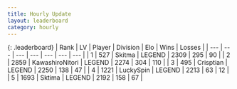```yaml
---
title: Hourly Update
layout: leaderboard
category: hourly
---
```


{: .leaderboard}
| Rank | LV | Player | Division | Elo | Wins | Losses |
| --- | --- | --- | --- | --- | --- | --- |
| <span data-change="0">1</span> | 527 | <span title="ID: 402846">Skitma</span> | LEGEND | <span data-change="0">2309</span> | <span data-change="0">295</span> | <span data-change="0">90</span> |
| <span data-change="0">2</span> | 2859 | <span title="ID: 164871">KawashiroNitori</span> | LEGEND | <span data-change="2">2274</span> | <span data-change="5">304</span> | <span data-change="1">110</span> |
| <span data-change="0">3</span> | 495 | <span title="ID: 665674">Crisptian</span> | LEGEND | <span data-change="0">2250</span> | <span data-change="0">138</span> | <span data-change="0">47</span> |
| <span data-change="0">4</span> | 1221 | <span title="ID: 498412">LuckySpin</span> | LEGEND | <span data-change="0">2213</span> | <span data-change="0">63</span> | <span data-change="0">12</span> |
| <span data-change="0">5</span> | 1693 | <span title="ID: 353063">Sktima</span> | LEGEND | <span data-change="0">2192</span> | <span data-change="0">158</span> | <span data-change="0">67</span> |